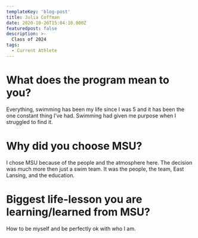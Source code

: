 ```yaml
---
templateKey: 'blog-post'
title: Julia Coffman
date: 2020-10-26T15:04:10.000Z
featuredpost: false
description: >-
  Class of 2024
tags:
  - Current Athlete
---
```


# What does the program mean to you?
Everything, swimming has been my life since I was 5 and it has been the one constant thing I’ve had. Swimming had given me purpose when I struggled to find it. 


# Why did you choose MSU?
I chose MSU because of the people and the atmosphere here. The decision was much more then just a swim team. It was the people, the team, East Lansing, and the education. 

# Biggest life-lesson you are learning/learned from MSU?

How to be myself and be perfectly ok with who I am. 